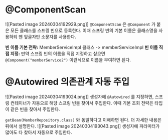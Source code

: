 # @ComponentScan
![[Pasted image 20240304192929.png]]
`@ComponentScan` 은 `@Component` 가 붙은 모든 클래스를 스프링 빈으로 등록한다. 이때 스프링 빈의 기본 이름은 클래스명을 사용하되 맨 앞글자만 소문자를 사용한다.

**빈 이름 기본 전략:** MemberServiceImpl 클래스 -> memberServiceImpl 
**빈 이름 직접 지정:** 만약 스프링 빈의 이름을 직접 지정하고 싶으면 `@Component("memberService2")` 이런식으로 이름을 부여하면 된다.

# @Autowired 의존관계 자동 주입
![[Pasted image 20240304193024.png]]
생성자에 `@Autowired` 를 지정하면, 스프링 컨테이너가 자동으로 해당 스프링 빈을 찾아서 주입한다. 이때 기본 조회 전략은 타입이 같은 빈을 찾아서 주입한다.

`getBean(MemberRepository.class)` 와 동일하다고 이해하면 된다. 더 자세한 내용은 뒤에서 설명한다.
![[Pasted image 20240304193043.png]]
생성자에 파라미터가 많아도 다 찾아서 자동으로 주입한다.

